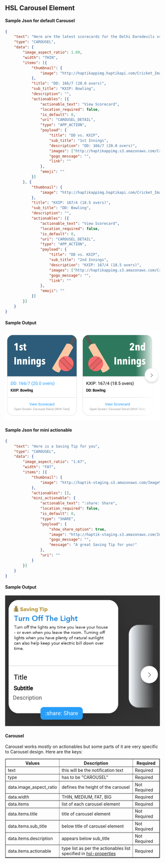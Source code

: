 ## HSL Carousel Element

#### Sample Json for default Carousel
```json
{
	"text": "Here are the latest scorecards for the Delhi Daredevils vs. Kings XI Punjab match 🔢",
	"type": "CAROUSEL",
	"data": {
		"image_aspect_ratio": 1.69,
		"width": "THIN",
		"items": [{
			"thumbnail": {
				"image": "http://haptikappimg.haptikapi.com/Cricket_Images/Base_Template/Thumbnail_Innings_1.png"
			},
			"title": "DD: 166/7 (20.0 overs)",
			"sub_title": "KXIP: Bowling",
			"description": "",
			"actionables": [{
				"actionable_text": "View Scorecard",
				"location_required": false,
				"is_default": 0,
				"uri": "CAROUSEL_DETAIL",
				"type": "APP_ACTION",
				"payload": {
					"title": "DD vs. KXIP",
					"sub_title": "1st Innings",
					"description": "DD: 166/7 (20.0 overs)",
					"images": ["http://haptikappimg.s3.amazonaws.com/Cricket_Images/Match_Scorecard/Innings_Score_Batting_1_186013_1_1523189431.png", "http://haptikappimg.s3.amazonaws.com/Cricket_Images/Match_Scorecard/Innings_Score_Batting_2_186013_1_1523189432.png", "http://haptikappimg.s3.amazonaws.com/Cricket_Images/Match_Scorecard/Innings_Score_Bowling_186013_1_1523189431.png"],
					"gogo_message": "",
					"link": ""
				},
				"emoji": ""
			}]
		}, {
			"thumbnail": {
				"image": "http://haptikappimg.haptikapi.com/Cricket_Images/Base_Template/Thumbnail_Innings_2.png"
			},
			"title": "KXIP: 167/4 (18.5 overs)",
			"sub_title": "DD: Bowling",
			"description": "",
			"actionables": [{
				"actionable_text": "View Scorecard",
				"location_required": false,
				"is_default": 0,
				"uri": "CAROUSEL_DETAIL",
				"type": "APP_ACTION",
				"payload": {
					"title": "DD vs. KXIP",
					"sub_title": "2nd Innings",
					"description": "KXIP: 167/4 (18.5 overs)",
					"images": ["http://haptikappimg.s3.amazonaws.com/Cricket_Images/Match_Scorecard/Innings_Score_Batting_1_186013_2_1523197798.png", "http://haptikappimg.s3.amazonaws.com/Cricket_Images/Match_Scorecard/Innings_Score_Batting_2_186013_2_1523197799.png", "http://haptikappimg.s3.amazonaws.com/Cricket_Images/Match_Scorecard/Innings_Score_Bowling_186013_2_1523197798.png"],
					"gogo_message": "",
					"link": ""
				},
				"emoji": ""
			}]
		}]
	}
}
```

#### Sample Output
![hsl_sample_carousel](hsl_sample_carousel.png)


#### Sample Json for mini actionable
```json
{
	"text": "Here is a Saving Tip for you",
	"type": "CAROUSEL",
	"data": {
		"image_aspect_ratio": "1.67",
		"width": "FAT",
		"items": [{
			"thumbnail": {
				"image": "http://haptik-staging.s3.amazonaws.com/Image%20Generator/money_saving_tip/money_saving_tip_ad712a04-065d-409a-bcbe-94dfc9e3ef56.png?w=1068&amp;h=639"
			},
			"actionables": [],
			"mini_actionable": {
				"actionable_text": ":share: Share",
				"location_required": false,
				"is_default": 0,
				"type": "SHARE",
				"payload": {
					"show_share_option": true,
					"image": "http://haptik-staging.s3.amazonaws.com/Image%20Generator/money_saving_tip/money_saving_tip_ad712a04-065d-409a-bcbe-94dfc9e3ef56.png?w=1068&amp;h=639",
					"gogo_message": "",
					"message": "A great Saving Tip for you!"
				},
				"uri": ""
			}
		}]
	}
}
```

#### Sample Output
![hsl_mini_actionable_carousel](hsl_mini_actionable_carousel.png)


#### Carousel
Carousel works mostly on actionables but some parts of it are very specific to Carousel design. Here are the keys:
<table border="1" class="docutils">
   <thead>
      <tr>
         <th>Values</th>
         <th>Description</th>
         <th>Required</th>
      </tr>
   </thead>
   <tbody>
      <tr>
         <td>text</td>
         <td>this will be the notification text</td>
         <td>Required</td>
      </tr>
      <tr>
         <td>type</td>
         <td>has to be "CAROUSEL"</td>
         <td>Required</td>
      </tr>
      <tr>
         <td>data.image_aspect_ratio</td>
         <td>defines the height of the carousel</td>
         <td>Not Required</td>
      </tr>
      <tr>
         <td>data.width</td>
         <td>THIN, MEDIUM, FAT, BIG</td>
         <td>Required</td>
      </tr>
      <tr>
         <td>data.items</td>
         <td>list of each carousel element</td>
         <td>Required</td>
      </tr>
      <tr>
         <td>data.items.title</td>
         <td>title of carousel element</td>
         <td>Not Required</td>
      </tr>
      <tr>
         <td>data.items.sub_title</td>
         <td>below title of carousel element</td>
         <td>Not Required</td>
      </tr>
      <tr>
         <td>data.items.description</td>
         <td>appears below sub_title</td>
         <td>Not Required</td>
      </tr>
      <tr>
         <td>data.items.actionable</td>
         <td>type list as per the actionables list specified in <a href='https://haptik-docs.readthedocs.io/en/latest/bot-builder-advanced/hsl-properties.html'>hsl-properties</a></td>
         <td>Required</td>
      </tr>
</table>


